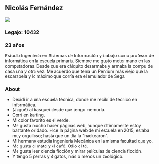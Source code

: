 ## Nicolás Fernández
![](http://frd.cvg.utn.edu.ar/pluginfile.php/16017/user/icon/snap/f1?rev=324058)

### Legajo: 10432

### 23 años

Estudio Ingeniería en Sistemas de Información y trabajo como profesor de informática en la escuela primaria.
Siempre me gusto meter mano en las computadoras. Desde que era chiquito desarmaba y armaba la compu de casa una y otra vez.
Me acuerdo que tenía un Pentium más viejo que la escarapela y lo máximo que corría era el emulador de Sega.

### About
 - Decidí ir a una escuela técnica, donde me recibí de técnico en informática.
 - (Jugué) al basquet desde que tengo memoria.
 - Corrí en karting.
 - Mi color favorito es el verde.
 - Me gusta mucho hacer páginas web, aunque últimamente estoy bastante oxidado. Hice la página web de mi escuela en 2015, estaba muy orgulloso;
hasta que un día la "hackearon".
 - Mi hermano estudia Ingeniería Mecánica en la misma facultad que yo.
 - Me gusta el mate y el café. Odio el té.
 - Me gusta leer ciencia ficción y mirar películas de ciencia ficción.
 - Y tengo 5 perras y 4 gatos, más o menos un zoológico.

